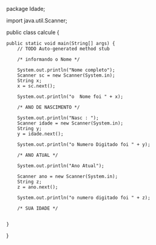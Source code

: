 package Idade;

import java.util.Scanner;

public class calcule {

	public static void main(String[] args) {
		// TODO Auto-generated method stub

		/* informando o Nome */

		System.out.println("Nome completo");
		Scanner sc = new Scanner(System.in);
		String x;
		x = sc.next();

		System.out.println("o  Nome foi " + x);

		/* ANO DE NASCIMENTO */

		System.out.println("Nasc : ");
		Scanner idade = new Scanner(System.in);
		String y;
		y = idade.next();

		System.out.println("o Numero Digitado foi " + y);

		/* ANO ATUAL */

		System.out.println("Ano Atual");

		Scanner ano = new Scanner(System.in);
		String z;
		z = ano.next();

		System.out.println("o numero digitado foi " + z);

		/* SUA IDADE */

		
	}

}
